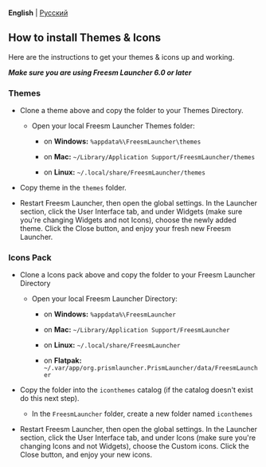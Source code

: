 <!--
SPDX-FileCopyrightText: 2024 SophrTemin

SPDX-License-Identifier: CC0-1.0
-->
  
  </div>
  
  <br />

  <p>
    <strong>English</strong> | <a href="https://github.com/FreesmTeam/Themes/blob/main/documentation_ru.md">Русский</a><br />
  </p>
  
</div>

## How to install Themes & Icons

Here are the instructions to get your themes & icons up and working.

**_Make sure you are using Freesm Launcher 6.0 or later_**

### Themes

- Clone a theme above and copy the folder to your Themes Directory.

  - Open your local Freesm Launcher Themes folder:

    - on **Windows:** `%appdata%\FreesmLauncher\themes`

    - on **Mac:** `~/Library/Application Support/FreesmLauncher/themes`

    - on **Linux:** `~/.local/share/FreesmLauncher/themes`

- Copy theme in the `themes` folder.

- Restart Freesm Launcher, then open the global settings. In the Launcher section, click the User Interface tab, and under Widgets (make sure you're changing Widgets and not Icons), choose the newly added theme. Click the Close button, and enjoy your fresh new Freesm Launcher.

### Icons Pack

- Clone a Icons pack above and copy the folder to your Freesm Launcher Directory

  - Open your local Freesm Launcher Directory:

    - on **Windows:** `%appdata%\FreesmLauncher`

    - on **Mac:** `~/Library/Application Support/FreesmLauncher`

    - on **Linux:** `~/.local/share/FreesmLauncher`

    - on **Flatpak:** `~/.var/app/org.prismlauncher.PrismLauncher/data/FreesmLauncher`

- Copy the folder into the `iconthemes` catalog (if the catalog doesn't exist do this next step).

  - In the `FreesmLauncher` folder, create a new folder named `iconthemes`

- Restart Freesm Launcher, then open the global settings. In the Launcher section, click the User Interface tab, and under Icons (make sure you're changing Icons and not Widgets), choose the Custom icons. Click the Close button, and enjoy your new icons.

